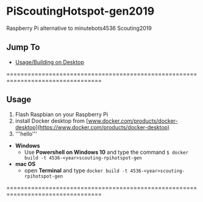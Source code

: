 # PiScoutingHotspot-gen2019
Raspberry Pi alternative to minutebots4536 Scouting2019

## Jump To
- [Usage/Building on Desktop](/README.md#usage)

=================================================================================
## Usage
1. Flash Raspbian on your Raspberry Pi
2. install Docker desktop from [www.docker.com/products/docker-desktop](https://www.docker.com/products/docker-desktop)
3. '''hello'''
  - **Windows**   
    - Use **Powershell on Windows 10** and type the command `$ docker build -t 4536-<year>scouting-rpihotspot-gen`
  - **mac OS**
    - open **Terminal** and type `docker build -t 4536-<year>scouting-rpihotspot-gen`


=================================================================================
